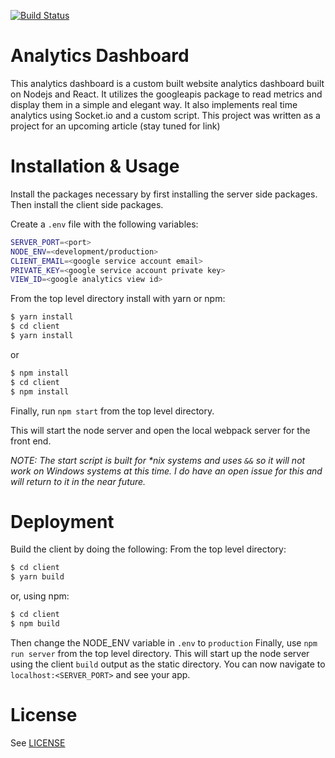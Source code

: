 [![Build Status](https://img.shields.io/endpoint.svg?url=https%3A%2F%2Factions-badge.atrox.dev%2FJrc356%2Fanalytics-dashboard%2Fbadge%3Fref%3Dmaster&style=flat)](https://actions-badge.atrox.dev/Jrc356/analytics-dashboard/goto?ref=master)

# Analytics Dashboard
This analytics dashboard is a custom built website analytics dashboard built on Nodejs and React. 
It utilizes the googleapis package to read metrics and display them in a simple and elegant way. It also implements real 
time analytics using Socket.io and a custom script. This project was written as a project for an upcoming article (stay tuned for link)
  
# Installation & Usage
Install the packages necessary by first installing the server side packages. Then install the client side packages.  

Create a `.env` file with the following variables:
```bash
SERVER_PORT=<port>
NODE_ENV=<development/production>
CLIENT_EMAIL=<google service account email>
PRIVATE_KEY=<google service account private key>
VIEW_ID=<google analytics view id>
```

From the top level directory install with yarn or npm:  
```bash
$ yarn install
$ cd client
$ yarn install
```
or 
```bash
$ npm install
$ cd client
$ npm install
```  
  
Finally, run `npm start` from the top level directory.

This will start the node server and open the local webpack server for the front end.

*NOTE: The start script is built for \*nix systems and uses `&&` so it will not work on Windows systems at this time. 
I do have an open issue for this and will return to it in the near future.*

# Deployment
Build the client by doing the following:
From the top level directory:
```bash
$ cd client
$ yarn build
```
or, using npm:
```bash
$ cd client
$ npm build
```

Then change the NODE_ENV variable in `.env` to `production`
Finally, use `npm run server` from the top level directory. This will start up the node server using the client `build` 
output as the static directory. You can now navigate to `localhost:<SERVER_PORT>` and see your app.

# License
See [LICENSE](LICENSE.md)
